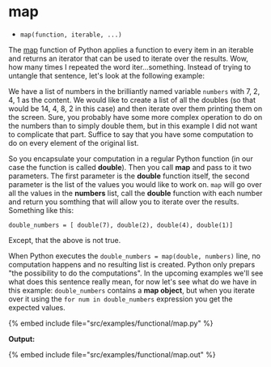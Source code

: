 # map

* `map(function, iterable, ...)`

The [map](https://docs.python.org/library/functions.html#map) function of Python applies a function to every item in an iterable and returns an iterator
that can be used to iterate over the results. Wow, how many times I repeated the word iter...something. Instead of trying to untangle that sentence,
let's look at the following example:

We have a list of numbers in the brilliantly named variable `numbers` with 7, 2, 4, 1 as the content. We would like to create a list of all the doubles (so that would be 14, 4, 8, 2 in this case)
and then iterate over them printing them on the screen. Sure, you probably have some more complex operation to do on the numbers than to simply double them, but in this example I did not want to complicate
that part. Suffice to say that you have some computation to do on every element of the original list.

So you encapsulate your computation in a regular Python function (in our case the function is called **double**). Then you call **map** and pass to it two parameters. The first parameter is the **double** function itself, the second parameter is the list of the values you would like to work on. `map` will go over all the values in the **numbers** list, call the **double** function with
each number and return you somthing that will allow you to iterate over the results. Something like this:


```
double_numbers = [ double(7), double(2), double(4), double(1)]
```


Except, that the above is not true.

When Python executes the `double_numbers = map(double, numbers)` line, no computation happens and no resulting list is created. Python only prepars "the possibility to do the computations". In the upcoming examples we'll see what does this sentence really mean, for now let's see what do we have in this example: `double_numbers` contains a **map object**, but when you iterate
over it using the `for num in double_numbers` expression you get the expected values.


{% embed include file="src/examples/functional/map.py" %}

**Output:**

{% embed include file="src/examples/functional/map.out" %}


